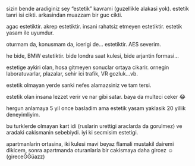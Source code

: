 sizin bende aradiginiz sey “estetik” kavrami (guzellikle alakasi yok). estetik tanri isi cikti. arkasindan muazzam bir guc cikti.

agac estetiktir. akrep estetiktir. insani rahatsiz etmeyen estetiktir. estetik yasam ile uyumdur.

oturmam da, konusmam da, icerigi de… estetiktir. AES severim.

he bide, BMW estetiktir. bide londra saat kulesi, bide arjantin formasi…

estetige aykiri olan, hosa gitmeyen sonuclar ortaya cikarir. ornegin laboratuvarlar, plazalar, sehir ici trafik, VR gozluk…vb.

estetik olmayan yerde sanki nefes alamazsiniz ve tam tersi.

estetik olan insana lezzet verir ve nar gibi satar. baya da multeci ceker 😂

hergun anlamaya 5 yil once basladim ama estetik yasam yaklasik 20 yillik deneyimliyim. 

bu turklerde olmayan kart idi (ruslarin urettigi araclarda da gorulmez) ve aradaki cakismanin sebebiydi. iyi ki secmisim estetigi.

apartmanlarin ortasina, iki kulesi mavi beyaz flamali mustakil dairemi dikicem, sonra apartmanda oturanlarla bir cakismaya daha gircez ☺ (gireceĞĞüazz)
